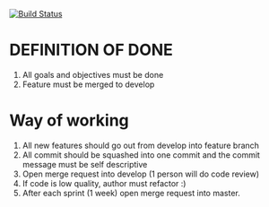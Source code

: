 [![Build Status](https://travis-ci.org/kopciuch97/ror-course-uwr.svg?branch=dev)](https://travis-ci.org/kopciuch97/ror-course-uwr)
# DEFINITION OF DONE 
1. All goals and objectives must be done 
2. Feature must be merged to develop

# Way of working
1. All new features should go out from develop into feature branch
2. All commit should be squashed into one commit and the commit message must be self descriptive
3. Open merge request into develop (1 person will do code review)
4. If code is low quality, author must refactor :)
5. After each sprint (1 week) open merge request into master.


